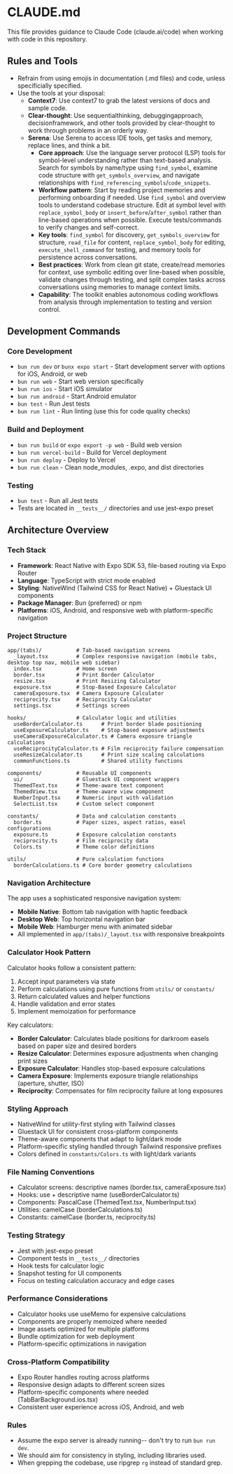 # CLAUDE.md

This file provides guidance to Claude Code (claude.ai/code) when working with code in this repository.

## Rules and Tools

- Refrain from using emojis in documentation (.md files) and code, unless specificially specified.
- Use the tools at your disposal:
  - **Context7**: Use context7 to grab the latest versions of docs and sample code.
  - **Clear-thought**: Use sequentialthinking, debuggingapproach, decisionframework, and other tools provided by clear-thought to work through problems in an orderly way.
  - **Serena**: Use Serena to access IDE tools, get tasks and memory, replace lines, and think a bit.
    - **Core approach**: Use the language server protocol (LSP) tools for symbol-level understanding rather than text-based analysis. Search for symbols by name/type using `find_symbol`, examine code structure with `get_symbols_overview`, and navigate relationships with `find_referencing_symbols`/`code_snippets`.
    - **Workflow pattern**: Start by reading project memories and performing onboarding if needed. Use `find_symbol` and overview tools to understand codebase structure. Edit at symbol level with `replace_symbol_body` or `insert_before`/`after_symbol` rather than line-based operations when possible. Execute tests/commands to verify changes and self-correct.
    - **Key tools**: `find_symbol` for discovery, `get_symbols_overview` for structure, `read_file` for content, `replace_symbol_body` for editing, `execute_shell_command` for testing, and memory tools for persistence across conversations.
    - **Best practices**: Work from clean git state, create/read memories for context, use symbolic editing over line-based when possible, validate changes through testing, and split complex tasks across conversations using memories to manage context limits.
    - **Capability**: The toolkit enables autonomous coding workflows from analysis through implementation to testing and version control.

## Development Commands

### Core Development

- `bun run dev` or `bunx expo start` - Start development server with options for iOS, Android, or web
- `bun run web` - Start web version specifically
- `bun run ios` - Start iOS simulator
- `bun run android` - Start Android emulator
- `bun test` - Run Jest tests
- `bun run lint` - Run linting (use this for code quality checks)

### Build and Deployment

- `bun run build` or `expo export -p web` - Build web version
- `bun run vercel-build` - Build for Vercel deployment
- `bun run deploy` - Deploy to Vercel
- `bun run clean` - Clean node_modules, .expo, and dist directories

### Testing

- `bun test` - Run all Jest tests
- Tests are located in `__tests__/` directories and use jest-expo preset

## Architecture Overview

### Tech Stack

- **Framework**: React Native with Expo SDK 53, file-based routing via Expo Router
- **Language**: TypeScript with strict mode enabled
- **Styling**: NativeWind (Tailwind CSS for React Native) + Gluestack UI components
- **Package Manager**: Bun (preferred) or npm
- **Platforms**: iOS, Android, and responsive web with platform-specific navigation

### Project Structure

```structure
app/(tabs)/           # Tab-based navigation screens
  _layout.tsx         # Complex responsive navigation (mobile tabs, desktop top nav, mobile web sidebar)
  index.tsx           # Home screen
  border.tsx          # Print Border Calculator
  resize.tsx          # Print Resizing Calculator
  exposure.tsx        # Stop-Based Exposure Calculator
  cameraExposure.tsx  # Camera Exposure Calculator
  reciprocity.tsx     # Reciprocity Calculator
  settings.tsx        # Settings screen

hooks/                # Calculator logic and utilities
  useBorderCalculator.ts      # Print border blade positioning
  useExposureCalculator.ts    # Stop-based exposure adjustments
  useCameraExposureCalculator.ts # Camera exposure triangle calculations
  useReciprocityCalculator.ts # Film reciprocity failure compensation
  useResizeCalculator.ts      # Print size scaling calculations
  commonFunctions.ts          # Shared utility functions

components/           # Reusable UI components
  ui/                 # Gluestack UI component wrappers
  ThemedText.tsx      # Theme-aware text component
  ThemedView.tsx      # Theme-aware view component
  NumberInput.tsx     # Numeric input with validation
  SelectList.tsx      # Custom select component

constants/            # Data and calculation constants
  border.ts           # Paper sizes, aspect ratios, easel configurations
  exposure.ts         # Exposure calculation constants
  reciprocity.ts      # Film reciprocity data
  Colors.ts           # Theme color definitions

utils/                # Pure calculation functions
  borderCalculations.ts # Core border geometry calculations
```

### Navigation Architecture

The app uses a sophisticated responsive navigation system:

- **Mobile Native**: Bottom tab navigation with haptic feedback
- **Desktop Web**: Top horizontal navigation bar
- **Mobile Web**: Hamburger menu with animated sidebar
- All implemented in `app/(tabs)/_layout.tsx` with responsive breakpoints

### Calculator Hook Pattern

Calculator hooks follow a consistent pattern:

1. Accept input parameters via state
2. Perform calculations using pure functions from `utils/` or `constants/`
3. Return calculated values and helper functions
4. Handle validation and error states
5. Implement memoization for performance

Key calculators:

- **Border Calculator**: Calculates blade positions for darkroom easels based on paper size and desired borders
- **Resize Calculator**: Determines exposure adjustments when changing print sizes
- **Exposure Calculator**: Handles stop-based exposure calculations
- **Camera Exposure**: Implements exposure triangle relationships (aperture, shutter, ISO)
- **Reciprocity**: Compensates for film reciprocity failure at long exposures

### Styling Approach

- NativeWind for utility-first styling with Tailwind classes
- Gluestack UI for consistent cross-platform components
- Theme-aware components that adapt to light/dark mode
- Platform-specific styling handled through Tailwind responsive prefixes
- Colors defined in `constants/Colors.ts` with light/dark variants

### File Naming Conventions

- Calculator screens: descriptive names (border.tsx, cameraExposure.tsx)
- Hooks: use + descriptive name (useBorderCalculator.ts)
- Components: PascalCase (ThemedText.tsx, NumberInput.tsx)
- Utilities: camelCase (borderCalculations.ts)
- Constants: camelCase (border.ts, reciprocity.ts)

### Testing Strategy

- Jest with jest-expo preset
- Component tests in `__tests__/` directories
- Hook tests for calculator logic
- Snapshot testing for UI components
- Focus on testing calculation accuracy and edge cases

### Performance Considerations

- Calculator hooks use useMemo for expensive calculations
- Components are properly memoized where needed
- Image assets optimized for multiple platforms
- Bundle optimization for web deployment
- Platform-specific optimizations in navigation

### Cross-Platform Compatibility

- Expo Router handles routing across platforms
- Responsive design adapts to different screen sizes
- Platform-specific components where needed (TabBarBackground.ios.tsx)
- Consistent user experience across iOS, Android, and web

### Rules

- Assume the expo server is already running-- don't try to run `bun run dev`.
- We should aim for consistency in styling, including libraries used.
- When grepping the codebase, use ripgrep `rg` instead of standard grep.
